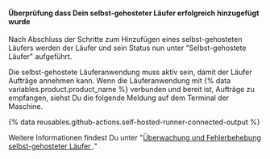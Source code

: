 
#### Überprüfung dass Dein selbst-gehosteter Läufer erfolgreich hinzugefügt wurde

Nach Abschluss der Schritte zum Hinzufügen eines selbst-gehosteten Läufers werden der Läufer und sein Status nun unter "Selbst-gehostete Läufer" aufgeführt.

Die selbst-gehostete Läuferanwendung muss aktiv sein, damit der Läufer Aufträge annehmen kann. Wenn die Läuferanwendung mit {% data variables.product.product_name %} verbunden und bereit ist, Aufträge zu empfangen, siehst Du die folgende Meldung auf dem Terminal der Maschine.

{% data reusables.github-actions.self-hosted-runner-connected-output %}

Weitere Informationen findest Du unter "[Überwachung und Fehlerbehebung selbst-gehosteter Läufer ](/actions/hosting-your-own-runners/monitoring-and-troubleshooting-self-hosted-runners)."
